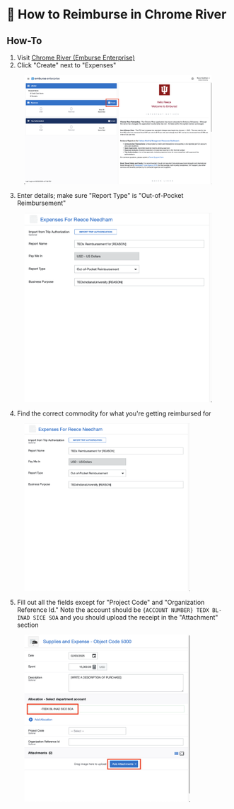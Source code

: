 # 💸 How to Reimburse in Chrome River

## How-To

1. Visit [Chrome River (Emburse Enterprise)](https://one.iu.edu/launch-task/iu/chrome-river-travel-expense)
2. Click "Create" next to "Expenses"

<figure><img src="../../.gitbook/assets/image.png" alt="" width="563"><figcaption></figcaption></figure>

3. Enter details; make sure "Report Type" is "Out-of-Pocket Reimbursement"&#x20;

<figure><img src="../../.gitbook/assets/image (1).png" alt="" width="563"><figcaption></figcaption></figure>

4. Find the correct commodity for what you're getting reimbursed for

<figure><img src="../../.gitbook/assets/image (2).png" alt="" width="375"><figcaption></figcaption></figure>

5. Fill out all the fields except for "Project Code" and "Organization Reference Id." Note the account should be `{ACCOUNT NUMBER} TEDX BL-INAD SICE SOA` and you should upload the receipt in the "Attachment" section

<figure><img src="../../.gitbook/assets/image (3).png" alt="" width="375"><figcaption></figcaption></figure>


